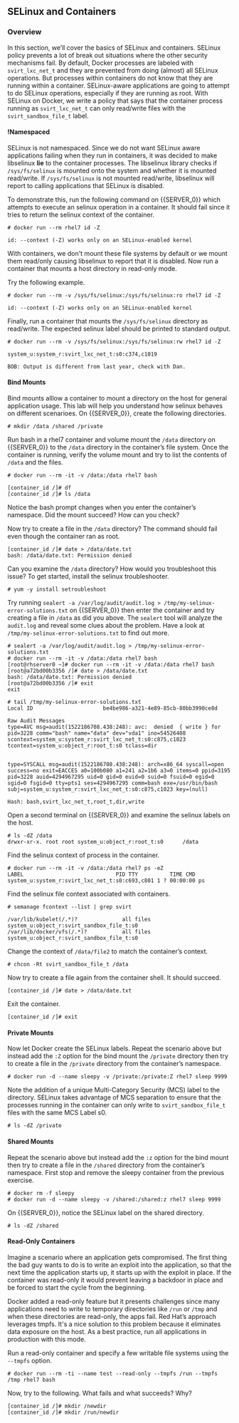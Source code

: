 ## SELinux and Containers

### Overview

In this section, we’ll cover the basics of SELinux and containers. SELinux policy prevents a lot of break out situations where the other security mechanisms fail. By default, Docker processes are labeled with ```svirt_lxc_net_t``` and they are prevented from doing (almost) all SELinux operations.  But processes within containers do not know that they are running within a container.  SELinux-aware applications are going to attempt to do SELinux operations, especially if they are running as root. With SELinux on Docker, we write a policy that says that the container process running as ```svirt_lxc_net_t``` can only read/write files with the ```svirt_sandbox_file_t``` label.

#### !Namespaced

SELinux is not namespaced. Since we do not want SELinux aware applications failing when they run in containers, it was decided to make libselinux **lie** to the container processes. The libselinux library checks if ```/sys/fs/selinux``` is mounted onto the system and whether it is mounted read/write. If ```/sys/fs/selinux``` is not mounted read/write, libselinux will report to calling applications that SELinux is disabled.  

To demonstrate this, run the following command on {{SERVER_0}} which attempts to execute an selinux operation in a container. It should fail since it tries to return the selinux context of the container.

~~~shell
# docker run --rm rhel7 id -Z

id: --context (-Z) works only on an SELinux-enabled kernel
~~~

With containers, we don't mount these file systems by default or we mount them read/only causing libselinux to report that it is disabled. Now run a container that mounts a host directory in read-only mode. 

Try the following example.

~~~shell
# docker run --rm -v /sys/fs/selinux:/sys/fs/selinux:ro rhel7 id -Z

id: --context (-Z) works only on an SELinux-enabled kernel
~~~

Finally, run a container that mounts the ```/sys/fs/selinux``` directory as read/write. The expected selinux label should be printed to standard output.

~~~shell
# docker run --rm -v /sys/fs/selinux:/sys/fs/selinux:rw rhel7 id -Z

system_u:system_r:svirt_lxc_net_t:s0:c374,c1019

BOB: Output is different from last year, check with Dan.

~~~

#### Bind Mounts

Bind mounts alllow a container to mount a directory on the host for general application usage. This lab will help you understand how selinux behaves on different scenarioes. On {{SERVER_0}}, create the following directories.

~~~shell
# mkdir /data /shared /private
~~~

Run bash in a rhel7 container and volume mount the ```/data``` directory on {{SERVER_0}} to the ```/data``` directory in the container’s file system. Once the container is running, verify the volume mount and try to list the contents of ```/data``` and the files.


~~~shell
# docker run --rm -it -v /data:/data rhel7 bash

[container_id /]# df
[container_id /]# ls /data
~~~

Notice the bash prompt changes when you enter the container’s namespace. Did the mount succeed? How can you check?

Now try to create a file in the ```/data``` directory? The command should fail even though the container ran as root.

~~~shell
[container_id /]# date > /data/date.txt
bash: /data/date.txt: Permission denied
~~~

Can you examine the ```/data``` directory? How would you troubleshoot this issue? To get started, install the selinux troubleshooter.

~~~shell
# yum -y install setroubleshoot
~~~ 

Try running ```sealert -a /var/log/audit/audit.log > /tmp/my-selinux-error-solutions.txt``` on {{SERVER_0}} then enter the container and try creating a file in ```/data``` as did you above. The ```sealert``` tool will analyze the ```audit.log``` and reveal some clues about the problem. Have a look at ```/tmp/my-selinux-error-solutions.txt``` to find out more.

~~~shell
# sealert -a /var/log/audit/audit.log > /tmp/my-selinux-error-solutions.txt
# docker run --rm -it -v /data:/data rhel7 bash
[root@rhserver0 ~]# docker run --rm -it -v /data:/data rhel7 bash
[root@a72bd00b3356 /]# date > /data/date.txt
bash: /data/date.txt: Permission denied
[root@a72bd00b3356 /]# exit
exit

# tail /tmp/my-selinux-error-solutions.txt
Local ID                      be4be986-a321-4e89-85cb-80bb3990ce8d

Raw Audit Messages
type=AVC msg=audit(1522186708.438:248): avc:  denied  { write } for  pid=3228 comm="bash" name="data" dev="vda1" ino=54526408 scontext=system_u:system_r:svirt_lxc_net_t:s0:c875,c1023 tcontext=system_u:object_r:root_t:s0 tclass=dir


type=SYSCALL msg=audit(1522186708.438:248): arch=x86_64 syscall=open success=no exit=EACCES a0=100b080 a1=241 a2=1b6 a3=0 items=0 ppid=3195 pid=3228 auid=4294967295 uid=0 gid=0 euid=0 suid=0 fsuid=0 egid=0 sgid=0 fsgid=0 tty=pts1 ses=4294967295 comm=bash exe=/usr/bin/bash subj=system_u:system_r:svirt_lxc_net_t:s0:c875,c1023 key=(null)

Hash: bash,svirt_lxc_net_t,root_t,dir,write
~~~

Open a second terminal on {{SERVER_0}} and examine the selinux labels on the host.

~~~
# ls -dZ /data
drwxr-xr-x. root root system_u:object_r:root_t:s0      /data
~~~

Find the selinux context of process in the container.

~~~
# docker run --rm -it -v /data:/data rhel7 ps -eZ 
LABEL                             PID TTY          TIME CMD
system_u:system_r:svirt_lxc_net_t:s0:c693,c801 1 ? 00:00:00 ps
~~~

Find the selinux file context associated with containers.

~~~
# semanage fcontext --list | grep svirt

/var/lib/kubelet(/.*)?              all files          system_u:object_r:svirt_sandbox_file_t:s0 
/var/lib/docker/vfs(/.*)?           all files          system_u:object_r:svirt_sandbox_file_t:s0
~~~

Change the context of ```/data/file2``` to match the container’s context.

~~~
# chcon -Rt svirt_sandbox_file_t /data
~~~

Now try to create a file again from the container shell. It should succeed.

~~~
[container_id /]# date > /data/date.txt
~~~

Exit the container.

~~~
[container_id /]# exit
~~~

#### Private Mounts

Now let Docker create the SELinux labels. Repeat the scenario above but instead add the ```:Z``` option for the bind mount the ```/private``` directory then try to create a file in the ```/private``` directory from the container’s namespace.

~~~
# docker run -d --name sleepy -v /private:/private:Z rhel7 sleep 9999
~~~

Note the addition of a unique Multi-Category Security  (MCS) label to the directory. SELinux takes advantage of MCS separation to ensure that the processes running in the container can only write to ```svirt_sandbox_file_t``` files with the same MCS Label s0.

~~~
# ls -dZ /private
~~~

#### Shared Mounts

Repeat the scenario above but instead add the ```:z``` option for the bind mount then try to create a file in the ```/shared``` directory from the container’s namespace. First stop and remove the sleepy container from the previous exercise.

~~~
# docker rm -f sleepy
# docker run -d --name sleepy -v /shared:/shared:z rhel7 sleep 9999
~~~

On {{SERVER_0}}, notice the SELinux label on the shared directory.

~~~
# ls -dZ /shared
~~~

#### Read-Only Containers

Imagine a scenario where an application gets compromised. The first thing the bad guy wants to do is to write an exploit into the application, so that the next time the application starts up, it starts up with the exploit in place. If the container was read-only it would prevent leaving a backdoor in place and be forced to start the cycle from the beginning.

Docker added a read-only feature but it presents challenges since many applications need to write to temporary directories like ```/run``` or ```/tmp``` and when these directories are read-only, the apps fail. Red Hat’s approach leverages tmpfs. It's a nice solution to this problem because it eliminates data exposure on the host. As a best practice, run all applications in production with this mode. 

Run a read-only container and specify a few writable file systems using the ```--tmpfs``` option.

~~~shell  
# docker run --rm -ti --name test --read-only --tmpfs /run --tmpfs /tmp rhel7 bash
~~~

Now, try to the following. What fails and what succeeds? Why?

~~~
[container_id /]# mkdir /newdir
[container_id /]# mkdir /run/newdir
~~~









